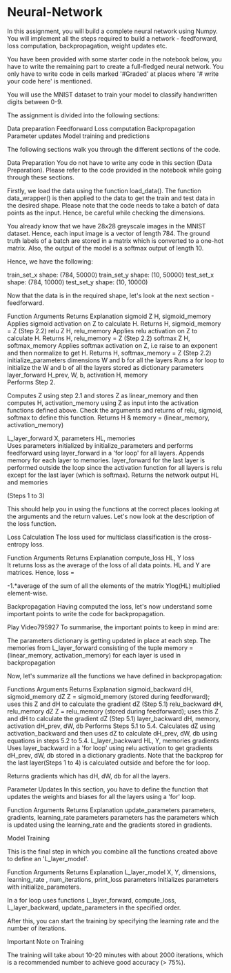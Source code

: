 # Neural-Network

In this assignment, you will build a complete neural network using Numpy. You will implement all the steps required to build a network - feedforward, loss computation, backpropagation, weight updates etc.

You have been provided with some starter code in the notebook below, you have to write the remaining part to create a full-fledged neural network. You only have to write code in cells marked '#Graded'  at places where '# write your code here'  is mentioned.

You will use the MNIST dataset to train your model to classify handwritten digits between 0-9.

 

The assignment is divided into the following sections:

Data preparation
Feedforward
Loss computation
Backpropagation
Parameter updates
Model training and predictions
 

The following sections walk you through the different sections of the code.

 

Data Preparation
You do not have to write any code in this section (Data Preparation). Please refer to the code provided in the notebook while going through these sections.

 

Firstly, we load the data using the function load_data(). The function data_wrapper() is then applied to the data to get the train and test data in the desired shape. Please note that the code needs to take a batch of data points as the input. Hence, be careful while checking the dimensions.

 

You already know that we have 28x28 greyscale images in the MNIST dataset. Hence, each input image is a vector of length 784. The ground truth labels of a batch are stored in a matrix which is converted to a one-hot matrix. Also, the output of the model is a softmax output of length 10. 

 

Hence, we have the following:

train_set_x shape: (784, 50000)
train_set_y shape: (10, 50000)
test_set_x shape: (784, 10000)
test_set_y shape: (10, 10000)
 

Now that the data is in the required shape, let's look at the next section - feedforward.

 
Function	Arguments	Returns	Explanation
sigmoid	Z	H, sigmoid_memory	Applies sigmoid activation on Z to calculate H. Returns H, sigmoid_memory = Z  (Step 2.2)
relu	Z	H, relu_memory	Applies relu activation on Z to calculate H. Returns H, relu_memory = Z  (Step 2.2)
softmax	Z	H, softmax_memory	Applies softmax activation on Z, i.e raise to an exponent and then normalize to get H. Returns H, softmax_memory = Z (Step 2.2)
initialize_parameters	dimensions	W and b for all the layers	Runs a for loop to initialize the W and b of all the layers stored as dictionary parameters
layer_forward	H_prev, W, b, activation	H, memory	
Performs Step 2.

Computes Z  using step 2.1 and stores Z as linear_memory and then computes H, activation_memory  using Z as input into the activation functions defined above. Check the arguments and returns of relu, sigmoid, softmax to define this function. Returns H & memory = (linear_memory, activation_memory)

L_layer_forward	X, parameters	HL, memories	
Uses parameters initialized by initialize_parameters and performs feedforward using layer_forward in a 'for loop' for all layers. Appends memory for each layer to memories. layer_forward for the last layer is performed outside the loop since the activation function for all layers is relu except for the last layer (which is softmax). Returns the network output HL and memories

(Steps 1 to 3)

 

This should help you in using the functions at the correct places looking at the arguments and the return values. Let's now look at the description of the loss function.

 

Loss Calculation
The loss used for multiclass classification is the cross-entropy loss.

 

Function	Arguments	Returns	Explanation
compute_loss	HL, Y	loss	
It returns loss as the average of the loss of all data points. HL and Y are matrices. Hence, loss  =

-1.*average of the sum of all the elements of the matrix Ylog(HL) multiplied element-wise.

 

Backpropagation
Having computed the loss, let's now understand some important points to write the code for backpropagation. 

Play Video795927
To summarise, the important points to keep in mind are:

The parameters dictionary is getting updated in place at each step.
The memories from L_layer_forward consisting of the tuple memory = (linear_memory, activation_memory) for each layer is used in backpropagation



Now, let's summarize all the functions we have defined in backpropagation:

 

Functions	Arguments	Returns	Explanation
sigmoid_backward	dH, sigmoid_memory	dZ	Z = sigmoid_memory (stored during feedforward); uses this Z and dH to calculate the gradient dZ (Step 5.1)
relu_backward	dH, relu_memory	dZ	Z = relu_memory (stored during feedforward); uses this Z and dH to calculate the gradient dZ (Step 5.1)
layer_backward	dH, memory, activation	dH_prev, dW, db	Performs Steps 5.1 to 5.4. Calculates dZ using activation_backward and then uses dZ to calculate dH_prev, dW, db using equations in steps 5.2 to 5.4.
L_layer_backward	HL, Y, memories	gradients	
Uses layer_backward in a 'for loop' using relu activation to get gradients  dH_prev, dW, db stored in a dictionary gradients. Note that the backprop for the last layer(Steps 1 to 4) is calculated outside and before the for loop.

Returns gradients which has dH, dW, db for all the layers.


Parameter Updates
In this section, you have to define the function that updates the weights and biases for all the layers using a 'for' loop.

 

Function	Arguments	Returns	Explanation
update_parameters	parameters, gradients, learning_rate	parameters	parameters has the parameters which is updated using the learning_rate and the gradients stored in gradients.
 

Model Training

This is the final step in which you combine all the functions created above to define an 'L_layer_model'. 

 

Function	Arguments	Returns	Explanation
L_layer_model	X, Y, dimensions, learning_rate , num_iterations, print_loss	parameters	Initializes parameters with initialize_parameters.

In a for loop uses functions L_layer_forward, compute_loss, L_layer_backward, update_parameters in the specified order.

 

After this, you can start the training by specifying the learning rate and the number of iterations.

 

Important Note on Training

The training will take about 10-20 minutes with about 2000 iterations, which is a recommended number to achieve good accuracy (> 75%).
